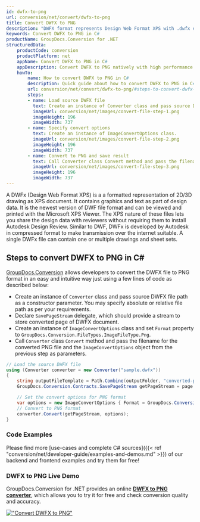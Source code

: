 ```yaml
---
id: dwfx-to-png
url: conversion/net/convert/dwfx-to-png
title: Convert DWFX to PNG
description: "DWFX format represents Design Web Format XPS with .dwfx extension. Learn how to convert DWFX to PNG file programmatically in C# language using GroupDocs.Conversion for .NET library."
keywords: Convert DWFX to PNG in C#
productName: GroupDocs.Conversion for .NET
structuredData:
    productCode: conversion
    productPlatform: net
    appName: Convert DWFX to PNG in C#
    appDescription: Convert DWFX to PNG natively with high performance using C# language and server side GroupDocs.Conversion for .NET APIs, without the use of any software like Microsoft or Open Office.
    howTo:
        name: How to convert DWFX to PNG in C# 
        description: Quick guide about how to convert DWFX to PNG in C# with high performance and accuracy.
        url: conversion/net/convert/dwfx-to-png/#steps-to-convert-dwfx-to-png-in-c
        steps:
        - name: Load source DWFX file 
          text: Create an instance of Converter class and pass source DWFX file path as a constructor parameter. You may specify absolute or relative file path as per your requirements. 
          imageUrl: conversion/net/images/convert-file-step-1.png
          imageHeight: 196
          imageWidth: 737
        - name: Specify convert options 
          text: Create an instance of ImageConvertOptions class.
          imageUrl: conversion/net/images/convert-file-step-2.png
          imageHeight: 196
          imageWidth: 737
        - name: Convert to PNG and save result 
          text: Call Converter class Convert method and pass the filename for the converted HTML file and the ImageConvertOptions object from the previous step as parameters.
          imageUrl: conversion/net/images/convert-file-step-3.png
          imageHeight: 196
          imageWidth: 737
---
```


A DWFx (Design Web Format XPS) is a a formatted representation of 2D/3D drawing as XPS document. It contains graphics and text as part of design data. It is the newest version of DWF file format and can be viewed and printed with the Microsoft XPS Viewer. The XPS nature of these files lets you share the design data with reviewers without requiring them to install Autodesk Design Review. Similar to DWF, DWFx is developed by Autodesk in compressed format to make transmission over the internet suitable. A single DWFx file can contain one or multiple drawings and sheet sets.

## Steps to convert DWFX to PNG in C#

[GroupDocs.Conversion](https://products.groupdocs.com/conversion/net) allows developers to convert the DWFX file to PNG format in an easy and intuitive way just using a few lines of code as described below:

* Create an instance of `Converter` class and pass source DWFX file path as a constructor parameter. You may specify absolute or relative file path as per your requirements. 
* Declare `SavePageStream` delegate, which should provide a stream to store converted page of DWFX document.
* Create an instance of `ImageConvertOptions` class and set `Format` property to `GroupDocs.Conversion.FileTypes.ImageFileType.Png`.
* Call `Converter` class `Convert` method and pass the filename for the converted PNG file and the `ImageConvertOptions` object from the previous step as parameters.

```csharp
// Load the source DWFX file
using (Converter converter = new Converter("sample.dwfx"))
{
    string outputFileTemplate = Path.Combine(outputFolder, "converted-page-{0}.png");
    GroupDocs.Conversion.Contracts.SavePageStream getPageStream = page => new FileStream(string.Format(outputFileTemplate, page), FileMode.Create);

    // Set the convert options for PNG format
    var options = new ImageConvertOptions { Format = GroupDocs.Conversion.FileTypes.ImageFileType.Png };   
    // Convert to PNG format
    converter.Convert(getPageStream, options);
}
```

### Code Examples

Please find more [use-cases and complete C# sources]({{< ref "conversion/net/developer-guide/examples-and-demos.md" >}}) of our backend and frontend examples and try them for free!

### DWFX to PNG Live Demo

GroupDocs.Conversion for .NET provides an online [**DWFX to PNG converter**](https://products.groupdocs.app/conversion/dwfx-to-png), which allows you to try it for free and check conversion quality and accuracy.

[!["Convert DWFX to PNG"](conversion/net/images/convert-to-png/convert-dwfx-to-png.png)](https://products.groupdocs.app/conversion/dwfx-to-png)